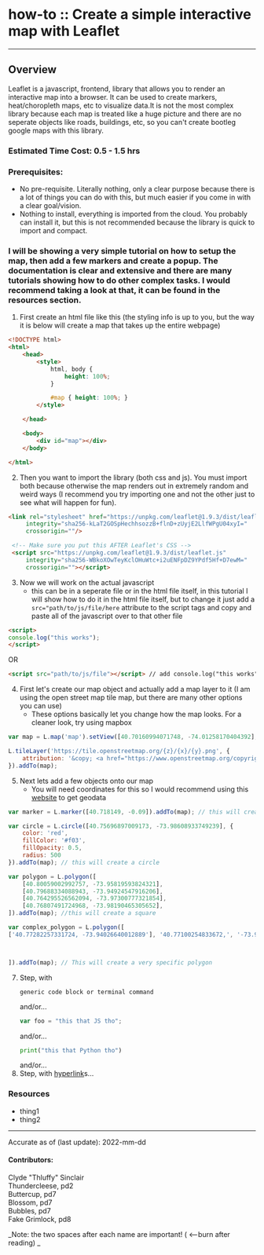# how-to :: Create a simple interactive map with Leaflet 
---
## Overview
Leaflet is a javascript, frontend, library that allows you to render an interactive map into a browser. It can be used to create markers, heat/choropleth maps, etc to visualize data.It is not the most complex library because each map is treated like a huge picture and there are no seperate objects like roads, buildings, etc, so you can't create bootleg google maps with this library. 

### Estimated Time Cost: 0.5 - 1.5 hrs


### Prerequisites:

- No pre-requisite. Literally nothing, only a clear purpose because there is a lot of things you can do with this, but much easier if you come in with a clear goal/vision.
- Nothing to install, everything is imported from the cloud. You probably can install it, but this is not recommended because the library is quick to import and compact.

### I will be showing a very simple tutorial on how to setup the map, then add a few markers and create a popup. The documentation is clear and extensive and there are many tutorials showing how to do other complex tasks. I would recommend taking a look at that, it can be found in the resources section.

1. First create an html file like this (the styling info is up to you, but the way it is below will create a map that takes up the entire webpage)
```html
<!DOCTYPE html>
<html>
    <head>        
        <style>
            html, body {
                height: 100%; 
            }

            #map { height: 100%; }
        </style>

    </head>

    <body>
        <div id="map"></div>
    </body>

</html>
```

2. Then you want to import the library (both css and js). You must import both because otherwise the map renders out in extremely random and weird ways (I recommend you try importing one and not the other just to see what will happen for fun).
```html
<link rel="stylesheet" href="https://unpkg.com/leaflet@1.9.3/dist/leaflet.css"
     integrity="sha256-kLaT2GOSpHechhsozzB+flnD+zUyjE2LlfWPgU04xyI="
     crossorigin=""/>

 <!-- Make sure you put this AFTER Leaflet's CSS -->
 <script src="https://unpkg.com/leaflet@1.9.3/dist/leaflet.js"
     integrity="sha256-WBkoXOwTeyKclOHuWtc+i2uENFpDZ9YPdf5Hf+D7ewM="
     crossorigin=""></script>
```
3. Now we will work on the actual javascript
    - this can be in a seperate file or in the html file itself, in this tutorial I will show how to do it in the html file itself, but to change it just add a ```src="path/to/js/file/here``` attribute to the script tags and copy and paste all of the javascript over to that other file
```html
<script>
console.log("this works");
</script>
```
OR
```html
<script src="path/to/js/file"></script> // add console.log("this works"); to the the file linked
```
4. First let's create our map object and actually add a map layer to it (I am using the open street map tile map, but there are many other options you can use)
    - These options basically let you change how the map looks. For a cleaner look, try using mapbox
```javascript
var map = L.map('map').setView([40.70160994071748, -74.01258170404392], 13);

L.tileLayer('https://tile.openstreetmap.org/{z}/{x}/{y}.png', {
    attribution: '&copy; <a href="https://www.openstreetmap.org/copyright">OpenStreetMap</a> contributors'
}).addTo(map);
```
5. Next lets add a few objects onto our map
    - You will need coordinates for this so I would recommend using this [website](http://apps.headwallphotonics.com/) to get geodata
```javascript
var marker = L.marker([40.718149, -0.09]).addTo(map); // this will create a marker on the map

var circle = L.circle([40.75696897009173, -73.98608933749239], {
    color: 'red',
    fillColor: '#f03',
    fillOpacity: 0.5,
    radius: 500
}).addTo(map); // this will create a circle

var polygon = L.polygon([
    [40.80059002992757, -73.95819593824321],
    [40.79688334088943, -73.94924547916206],
    [40.764295526562094, -73.97300777321854],
    [40.76807491724968, -73.98190465305652],
]).addTo(map); //this will create a square

var complex_polygon = L.polygon([
['40.77282257331724, -73.94026640012889'], '40.77100254833672,', '-73.94030931547313', '40.76988125812921,', '-73.94093158796458', '40.7690687171698,', '-73.94198301389842', '40.76791489193588,', '-73.94324901655345', '40.76632740555732,', '-73.94456790774076', '40.765124777094684,', '-73.94553350298612', '40.76406839630242,', '-73.94647764055937', '40.76288197939469,', '-73.94755052416532', '40.761744299455536,', '-73.94847320406645', '40.76047657601322,', '-73.94980357973783', '40.759420121341606,', '-73.95083354799955', '40.758563863709476,', '-73.95197979938494', '40.75758864731734,', '-73.95238749515521', '40.755979508992645,', '-73.95384661685931', '40.75520510924007,', '-73.95478309436307', '40.75416482535609,', '-73.95579160495267', '40.75341711126029,', '-73.95656408114895', '40.75138523700668,', '-73.9589673404263', '40.75013357156125,', '-73.96064103885159', '40.74969467030625,', '-73.96133841319546', '40.75097885470485,', '-73.96083415790066', '40.75362842261804,', '-73.95881713672146', '40.75905337383085,', '-73.95406367360434', '40.760906231916465,', '-73.9520573812612', '40.76292156277101,', '-73.95056607304892', '40.76517248507146,', '-73.94816281377157', '40.76745583377162,', '-73.94631745396933', '40.76972666186592,', '-73.94468952084628', '40.77065294859511,', '-73.94318748379794', '40.771839226776095,', '-73.94237209225741', '40.76774765615648,', '-73.94111884077677']



]).addTo(map); // This will create a very specific polygon

```
7. Step, with
    ```
    generic code block or terminal command
    ```
   and/or...
    ```javascript
    var foo = "this that JS tho";
    ```
   and/or...
    ```python
    print("this that Python tho")
    ```
   and/or...
1. Step, with [hyperlink](https://xkcd.com)s...


### Resources
* thing1
* thing2

---

Accurate as of (last update): 2022-mm-dd

#### Contributors:  
Clyde "Thluffy" Sinclair  
Thundercleese, pd2  
Buttercup, pd7  
Blossom, pd7  
Bubbles, pd7  
Fake Grimlock, pd8  

_Note: the two spaces after each name are important! ( <--burn after reading)  _
